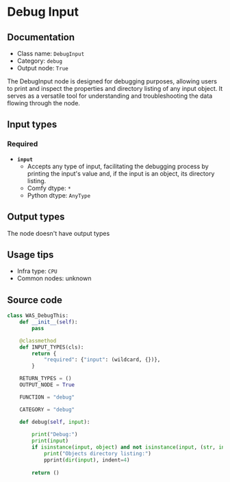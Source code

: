 # Debug Input
## Documentation
- Class name: `DebugInput`
- Category: `debug`
- Output node: `True`

The DebugInput node is designed for debugging purposes, allowing users to print and inspect the properties and directory listing of any input object. It serves as a versatile tool for understanding and troubleshooting the data flowing through the node.
## Input types
### Required
- **`input`**
    - Accepts any type of input, facilitating the debugging process by printing the input's value and, if the input is an object, its directory listing.
    - Comfy dtype: `*`
    - Python dtype: `AnyType`
## Output types
The node doesn't have output types
## Usage tips
- Infra type: `CPU`
- Common nodes: unknown


## Source code
```python
class WAS_DebugThis:
    def __init__(self):
        pass

    @classmethod
    def INPUT_TYPES(cls):
        return {
            "required": {"input": (wildcard, {})},
        }

    RETURN_TYPES = ()
    OUTPUT_NODE = True

    FUNCTION = "debug"

    CATEGORY = "debug"

    def debug(self, input):
    
        print("Debug:")
        print(input)
        if isinstance(input, object) and not isinstance(input, (str, int, float, bool, list, dict, tuple)):
            print("Objects directory listing:")
            pprint(dir(input), indent=4)
		
        return ()

```

